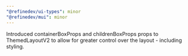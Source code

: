 ```yaml
---
"@refinedev/ui-types": minor
"@refinedev/mui": minor
---
```


Introduced containerBoxProps and childrenBoxProps props to ThemedLayoutV2 to allow for greater control over the layout - including styling.
